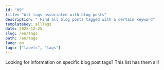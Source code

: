 ```yaml
---
id: "09"
title: "All tags associated with blog posts"
description: " Find all blog posts tagged with a certain keyword"
templateKey: allTags
date: 2022-12-25
slug: /en/tags
path: /en/tags
lang: en
tags: ["labels", "tags"]
---
```


Looking for information on specific blog post tags? This list has them all!
